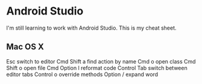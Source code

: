 Android Studio
==============
I'm still learning to work with Android Studio. This is my cheat sheet.


Mac OS X
--------
Esc                 switch to editor
Cmd Shift a         find action by name
Cmd o               open class
Cmd Shift o         open file
Cmd Option l        reformat code
Control Tab         switch between editor tabs
Control o           override methods
Option /            expand word
